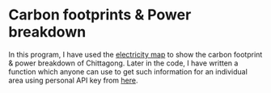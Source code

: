 # Carbon footprints & Power breakdown

In this program, I have used the [electricity map](https://app.electricitymaps.com/map) to show the carbon footprint & power breakdown of Chittagong. Later in the code, I have written a function which anyone can use to get such information for an individual area using personal API key from [here](https://api-portal.electricitymaps.com/).
